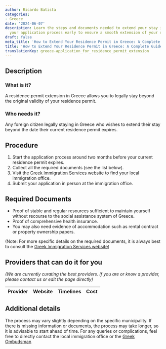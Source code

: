 ```yaml
---
author: Ricardo Batista
categories:
- Greece
date: '2024-06-07'
description: Learn the steps and documents needed to extend your stay in Greece. Start
  your application process early to ensure a smooth extension of your residence permit.
draft: false
meta_title: 'How to Extend Your Residence Permit in Greece: A Complete Guide'
title: 'How to Extend Your Residence Permit in Greece: A Complete Guide'
translationKey: greece-application_for_residence_permit_extension
---
```


## Description
### What is it?
A residence permit extension in Greece allows you to legally stay beyond the original validity of your residence permit. 

### Who needs it?
Any foreign citizen legally staying in Greece who wishes to extend their stay beyond the date their current residence permit expires.

## Procedure
1. Start the application process around two months before your current residence permit expires.
2. Collect all the required documents (see the list below).
3. Visit the [Greek Immigration Services website](http://www.ypes.gr/) to find your local immigration office.
4. Submit your application in person at the immigration office. 

## Required Documents
- Proof of stable and regular resources sufficient to maintain yourself without recourse to the social assistance system of Greece.
- Proof of comprehensive health insurance.
- You may also need evidence of accommodation such as rental contract or property ownership papers.

(Note: For more specific details on the required documents, it is always best to consult the [Greek Immigration Services website](http://www.ypes.gr/))

## Providers that can do it for you

_(We are currently curating the best providers. If you are or know a provider, please contact us or edit the page directly)_

| Provider        |     Website     |     Timelines    |       Cost      |
| --------------- | --------------- |  :-------------: | :-------------: |

## Additional details
The process may vary slightly depending on the specific municipality. If there is missing information or documents, the process may take longer, so it is advisable to start ahead of time. For any queries or complications, feel free to directly contact the local immigration office or the [Greek Ombudsman](https://www.synigoros.gr/).